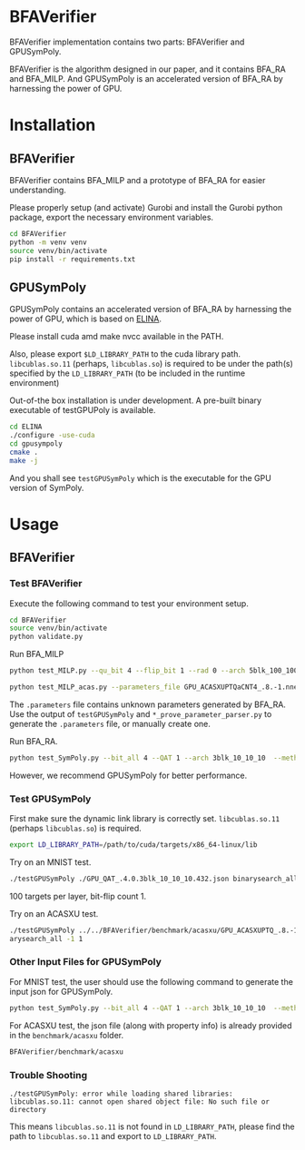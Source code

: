 # BFAVerifier

BFAVerifier implementation contains two parts: BFAVerifier and GPUSymPoly.

BFAVerifier is the algorithm designed in our paper, and it contains BFA\_RA and BFA\_MILP. And GPUSymPoly is an accelerated version of BFA\_RA by harnessing the power of GPU.

# Installation

## BFAVerifier

BFAVerifier contains BFA\_MILP and a prototype of BFA\_RA for easier understanding.

Please properly setup (and activate) Gurobi and install the Gurobi python package, export the necessary environment variables. 


```bash
cd BFAVerifier
python -m venv venv
source venv/bin/activate
pip install -r requirements.txt
```

## GPUSymPoly

GPUSymPoly contains an accelerated version of BFA\_RA by harnessing the power of GPU, which is based on [ELINA](https://github.com/eth-sri/ELINA/tree/master/gpupoly). 

Please install cuda amd make nvcc available in the PATH.

Also, please export `$LD_LIBRARY_PATH` to the cuda library path. `libcublas.so.11` (perhaps, `libcublas.so`) is required to be under the path(s) specified by the `LD_LIBRARY_PATH` (to be included in the runtime environment)

Out-of-the box installation is under development. A pre-built binary executable of testGPUPoly is available. 

```bash
cd ELINA
./configure -use-cuda
cd gpusympoly
cmake .
make -j 
```

And you shall see `testGPUSymPoly` which is the executable for the GPU version of SymPoly.

# Usage

## BFAVerifier

### Test BFAVerifier

Execute the following command to test your environment setup.

```bash
cd BFAVerifier
source venv/bin/activate
python validate.py
```

Run BFA\_MILP

```bash
python test_MILP.py --qu_bit 4 --flip_bit 1 --rad 0 --arch 5blk_100_100_100_100_100 --sample_id 432 --parameters_file ./GPU_QAT_.4.0.5blk_100_100_100_100_100.432.CNT1.TAR-1.json.res.parameters
```

```bash
python test_MILP_acas.py --parameters_file GPU_ACASXUPTQaCNT4_.8.-1.nnet_5_2.prop3*4.json.res.parameters --weightPath benchmark/acasxu_h5/GPU_ACASXUPTQaCNT4_.8.-1.nnet_5_2.prop3*4.h5 --instance_file benchmark/acasxu/GPU_ACASXUPTQaCNT4_.8.-1.nnet_5_2.prop3*4.json
```

The `.parameters` file contains unknown parameters generated by BFA\_RA. Use the output of `testGPUSymPoly` and `*_prove_parameter_parser.py` to generate the `.parameters` file, or manually create one.

Run BFA\_RA. 

```bash
python test_SymPoly.py --bit_all 4 --QAT 1 --arch 3blk_10_10_10  --method baseline --sample_id 5 --targets_per_layer 1 --description randomtargets --bit_only_signed 1 --also_qu_bias 1
```

However, we recommend GPUSymPoly for better performance.

### Test GPUSymPoly

First make sure the dynamic link library is correctly set. `libcublas.so.11` (perhaps `libcublas.so`) is required.

```bash
export LD_LIBRARY_PATH=/path/to/cuda/targets/x86_64-linux/lib
```

Try on an MNIST test.

```bash
./testGPUSymPoly ./GPU_QAT_.4.0.3blk_10_10_10.432.json binarysearch_all 100 1
```

100 targets per layer, bit-flip count 1.

Try on an ACASXU test.

```bash
./testGPUSymPoly ../../BFAVerifier/benchmark/acasxu/GPU_ACASXUPTQ_.8.-1.nnet_5_2.prop3\*4.json bin
arysearch_all -1 1
```

### Other Input Files for GPUSymPoly

For MNIST test, the user should use the following command to generate the input json for GPUSymPoly.

```bash
python test_SymPoly.py --bit_all 4 --QAT 1 --arch 3blk_10_10_10  --method baseline --sample_id 5 --targets_per_layer 1 --description randomtargets --bit_only_signed 1 --also_qu_bias 1 --save_test_path "../ELINA/gpusympoly/info.json"
```

For ACASXU test, the json file (along with property info) is already provided in the `benchmark/acasxu` folder.

```bash
BFAVerifier/benchmark/acasxu
```

### Trouble Shooting

`./testGPUSymPoly: error while loading shared libraries: libcublas.so.11: cannot open shared object file: No such file or directory`

This means `libcublas.so.11` is not found in `LD_LIBRARY_PATH`, please find the path to `libcublas.so.11` and export to `LD_LIBRARY_PATH`.
